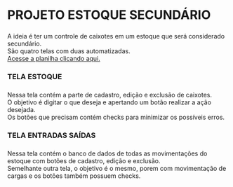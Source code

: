 <h1 align="left">PROJETO ESTOQUE SECUNDÁRIO</h1>

###

<p align="left">A ideia é ter um controle de caixotes em um estoque que será considerado secundário.<br>São quatro telas com duas automatizadas.
  <br/>
  <a aligh="left" href="https://drive.google.com/drive/folders/17wnil5AGn7LbXSotqLPV3bb36ihc38Nm?usp=sharing">Acesse a planilha clicando aqui.</a>
</p>

###

<h3 align="left">TELA ESTOQUE</h3>

###

<p align="left">Nessa tela contém a parte de cadastro, edição e exclusão de caixotes.<br>O objetivo é digitar o que deseja e apertando um botão realizar a ação desejada.<br>Os botões que precisam contém checks para minimizar os possíveis erros.</p>

###

<h3 align="left">TELA ENTRADAS SAÍDAS</h3>

###

<p align="left">Nessa tela contém o banco de dados de todas as movimentações do estoque com botões de cadastro, edição e exclusão.<br>Semelhante outra tela, o objetivo é o mesmo, porem com movimentação de cargas e os botões também possuem checks.</p>

###
